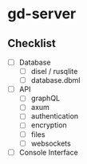 # gd-server

## Checklist

- [ ] Database
  - [ ] disel / rusqlite
  - [ ] database.dbml
- [ ] API
  - [ ] graphQL
  - [ ] axum
  - [ ] authentication
  - [ ] encryption
  - [ ] files
  - [ ] websockets
- [ ] Console Interface